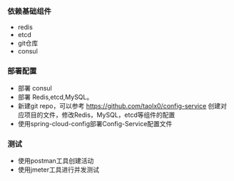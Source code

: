 ### 依赖基础组件
- redis
- etcd
- git仓库
- consul

### 部署配置
- 部署 consul 
- 部署 Redis,etcd,MySQL。
- 新建git repo，可以参考 https://github.com/taolx0/config-service 创建对应项目的文件，修改Redis，MySQL，etcd等组件的配置
- 使用spring-cloud-config部署Config-Service配置文件

### 测试
- 使用postman工具创建活动
- 使用jmeter工具进行并发测试


